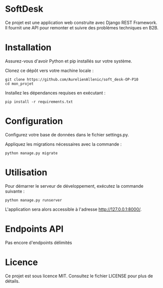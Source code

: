 # SoftDesk
Ce projet est une application web construite avec Django REST Framework. Il fournit une API pour remonter et suivre des problèmes techniques en B2B.

# Installation
Assurez-vous d'avoir Python et pip installés sur votre système.

Clonez ce dépôt vers votre machine locale :

```
git clone https://github.com/AurelienAllenic/soft_desk-OP-P10
cd mon_projet
```

Installez les dépendances requises en exécutant :
```
pip install -r requirements.txt
```
# Configuration
Configurez votre base de données dans le fichier settings.py.

Appliquez les migrations nécessaires avec la commande :
```
python manage.py migrate
```

# Utilisation
Pour démarrer le serveur de développement, exécutez la commande suivante :
```
python manage.py runserver
```

L'application sera alors accessible à l'adresse http://127.0.0.1:8000/.

# Endpoints API
Pas encore d'endpoints délimités

# Licence
Ce projet est sous licence MIT. Consultez le fichier LICENSE pour plus de détails.